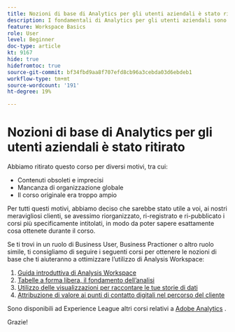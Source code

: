 ```yaml
---
title: Nozioni di base di Analytics per gli utenti aziendali è stato ritirato
description: I fondamentali di Analytics per gli utenti aziendali sono stati ritirati per diversi motivi.
feature: Workspace Basics
role: User
level: Beginner
doc-type: article
kt: 9167
hide: true
hidefromtoc: true
source-git-commit: bf34fbd9aa8f707efd8cb96a3cebda03d6ebdeb1
workflow-type: tm+mt
source-wordcount: '191'
ht-degree: 19%

---
```



# Nozioni di base di Analytics per gli utenti aziendali è stato ritirato

Abbiamo ritirato questo corso per diversi motivi, tra cui:

* Contenuti obsoleti e imprecisi
* Mancanza di organizzazione globale
* Il corso originale era troppo ampio

Per tutti questi motivi, abbiamo deciso che sarebbe stato utile a voi, ai nostri meravigliosi clienti, se avessimo riorganizzato, ri-registrato e ri-pubblicato i corsi più specificamente intitolati, in modo da poter sapere esattamente cosa ottenete durante il corso.

Se ti trovi in un ruolo di Business User, Business Practioner o altro ruolo simile, ti consigliamo di seguire i seguenti corsi per ottenere le nozioni di base che ti aiuteranno a ottimizzare l’utilizzo di Analysis Workspace:

1. [Guida introduttiva di Analysis Workspace](https://experienceleague.adobe.com/?recommended=Analytics-U-1-2020.1.workspace)
1. [Tabelle a forma libera, il fondamento dell’analisi](https://experienceleague.adobe.com/?recommended=Analytics-U-1-2020.3)
1. [Utilizzo delle visualizzazioni per raccontare le tue storie di dati](https://experienceleague.adobe.com/?recommended=Analytics-U-1-2021.1.visualizations)
1. [Attribuzione di valore ai punti di contatto digitali nel percorso del cliente](https://experienceleague.adobe.com/?recommended=Analytics-U-1-2020.2)

Sono disponibili ad Experience League altri corsi relativi a [Adobe Analytics](https://experienceleague.adobe.com/?recommended=Analytics-U-1-2020.1.workspace) .

Grazie!